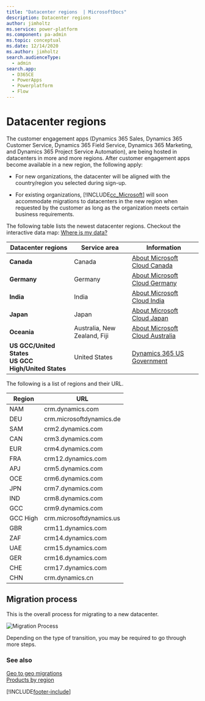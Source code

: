 ```yaml
---
title: "Datacenter regions  | MicrosoftDocs"
description: Datacenter regions
author: jimholtz
ms.service: power-platform
ms.component: pa-admin
ms.topic: conceptual
ms.date: 12/14/2020
ms.author: jimholtz
search.audienceType: 
  - admin
search.app:
  - D365CE
  - PowerApps
  - Powerplatform
  - Flow
---
```

# Datacenter regions

The customer engagement apps (Dynamics 365 Sales, Dynamics 365 Customer Service, Dynamics 365 Field Service, Dynamics 365 Marketing, and Dynamics 365 Project Service Automation), are being hosted in datacenters in more and more regions. After customer engagement apps become available in a new region, the following apply:  
  
- For new organizations, the datacenter will be aligned with the country/region you selected during sign-up.  
  
- For existing organizations, [!INCLUDE[cc_Microsoft](../includes/cc-microsoft.md)] will soon accommodate migrations to datacenters in the new region when requested by the customer as long as the organization meets certain business requirements.  
  
The following table lists the newest datacenter regions. Checkout the interactive data map: [Where is my data?](https://go.microsoft.com/fwlink/p/?LinkID=401277)  
  
|Datacenter regions|Service area|Information|  
|------------------------|------------------|-----------------|  
|**Canada**|Canada|[About Microsoft Cloud Canada](about-microsoft-cloud-canada.md)|
|**Germany**|Germany|[About Microsoft Cloud Germany](about-microsoft-cloud-germany.md)|  
|**India**|India|[About Microsoft Cloud India](about-microsoft-cloud-india.md)|  
|**Japan**|Japan|[About Microsoft Cloud Japan](about-microsoft-cloud-japan.md)|  
|**Oceania**|Australia, New Zealand, Fiji|[About Microsoft Cloud Australia](about-microsoft-cloud-australia.md)|  
|**US GCC/United States**<br />**US GCC High/United States**  | United States |[Dynamics 365 US Government](microsoft-dynamics-365-government.md) |

The following is a list of regions and their URL.

|Region | URL | 
| ------------- | -------------     | 
| NAM           | crm.dynamics.com  | 
| DEU           | crm.microsoftdynamics.de | 
| SAM           | crm2.dynamics.com | 
| CAN           | crm3.dynamics.com | 
| EUR           | crm4.dynamics.com | 
| FRA           | crm12.dynamics.com | 
| APJ           | crm5.dynamics.com | 
| OCE           | crm6.dynamics.com | 
| JPN           | crm7.dynamics.com | 
| IND           | crm8.dynamics.com | 
| GCC           | crm9.dynamics.com | 
| GCC High      | crm.microsoftdynamics.us | 
| GBR           | crm11.dynamics.com | 
| ZAF           | crm14.dynamics.com | 
| UAE           | crm15.dynamics.com| 
| GER           | crm16.dynamics.com| 
| CHE           | crm17.dynamics.com|  
| CHN           | crm.dynamics.cn | 

## Migration process  
 This is the overall process for migrating to a new datacenter.  
  
 ![Migration Process](media/migration-process.png "Migration Process")  
  
 Depending on the type of transition, you may be required to go through more steps.  
  
### See also  
 [Geo to geo migrations](geo-to-geo-migrations.md)   
 [Products by region](https://azure.microsoft.com/regions/services/)   



[!INCLUDE[footer-include](../includes/footer-banner.md)]
